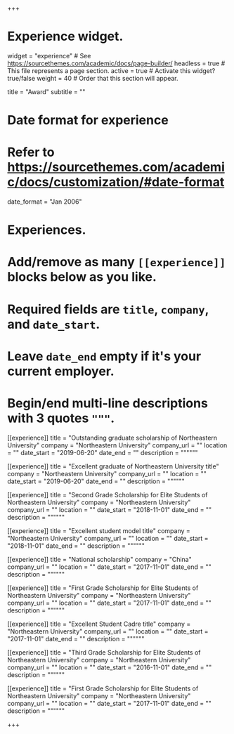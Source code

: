 +++
# Experience widget.
widget = "experience"  # See https://sourcethemes.com/academic/docs/page-builder/
headless = true  # This file represents a page section.
active = true  # Activate this widget? true/false
weight = 40  # Order that this section will appear.

title = "Award"
subtitle = ""

# Date format for experience
#   Refer to https://sourcethemes.com/academic/docs/customization/#date-format
date_format = "Jan 2006"

# Experiences.
#   Add/remove as many `[[experience]]` blocks below as you like.
#   Required fields are `title`, `company`, and `date_start`.
#   Leave `date_end` empty if it's your current employer.
#   Begin/end multi-line descriptions with 3 quotes `"""`.


[[experience]]
  title = "Outstanding graduate scholarship of Northeastern University"
  company = "Northeastern University"
  company_url = ""
  location = ""
  date_start = "2019-06-20"
  date_end = ""
  description = """"""
  
 [[experience]]
  title = "Excellent graduate of Northeastern University title"
  company = "Northeastern University"
  company_url = ""
  location = ""
  date_start = "2019-06-20"
  date_end = ""
  description = """"""

[[experience]]
  title = "Second Grade Scholarship for Elite Students of Northeastern University"
  company = "Northeastern University"
  company_url = ""
  location = ""
  date_start = "2018-11-01"
  date_end = ""
  description = """"""

[[experience]]
  title = "Excellent student model title"
  company = "Northeastern University"
  company_url = ""
  location = ""
  date_start = "2018-11-01"
  date_end = ""
  description = """"""

[[experience]]
  title = "National scholarship"
  company = "China"
  company_url = ""
  location = ""
  date_start = "2017-11-01"
  date_end = ""
  description = """"""


[[experience]]
  title = "First Grade Scholarship for Elite Students of Northeastern University"
  company = "Northeastern University"
  company_url = ""
  location = ""
  date_start = "2017-11-01"
  date_end = ""
  description = """"""
  
  
  [[experience]]
  title = "Excellent Student Cadre title"
  company = "Northeastern University"
  company_url = ""
  location = ""
  date_start = "2017-11-01"
  date_end = ""
  description = """"""
  
  
 [[experience]]
  title = "Third Grade Scholarship for Elite Students of Northeastern University"
  company = "Northeastern University"
  company_url = ""
  location = ""
  date_start = "2016-11-01"
  date_end = ""
  description = """"""
  
  
  [[experience]]
  title = "First Grade Scholarship for Elite Students of Northeastern University"
  company = "Northeastern University"
  company_url = ""
  location = ""
  date_start = "2017-11-01"
  date_end = ""
  description = """"""
  
  


+++

